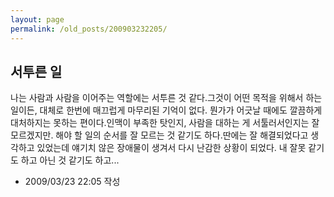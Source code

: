 ```yaml
---
layout: page
permalink: /old_posts/200903232205/
---
```


## 서투른 일

나는 사람과 사람을 이어주는 역할에는 서투른 것 같다.그것이 어떤 목적을 위해서 하는 일이든, 대체로 한번에 매끄럽게 마무리된 기억이 없다. 뭔가가 어긋날 때에도 깔끔하게 대처하지는 못하는 편이다.인맥이 부족한 탓인지, 사람을 대하는 게 서툴러서인지는 잘 모르겠지만. 해야 할 일의 순서를 잘 모르는 것 같기도 하다.딴에는 잘 해결되었다고 생각하고 있었는데 얘기치 않은 장애물이 생겨서 다시 난감한 상황이 되었다. 내 잘못 같기도 하고 아닌 것 같기도 하고...



- 2009/03/23 22:05 작성